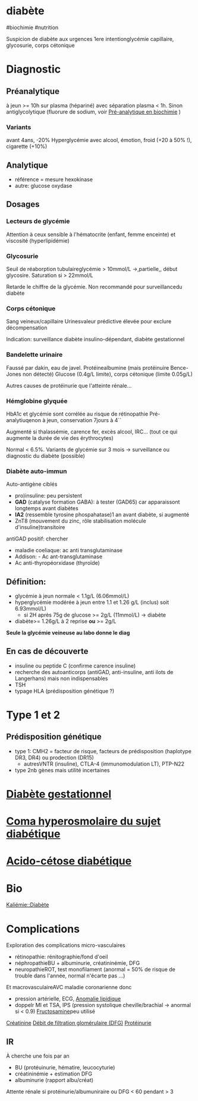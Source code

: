 # diabète
#biochimie #nutrition 


Suspicion de diabète aux urgences
1ere intentionglycémie capillaire, glycosurie, corps cétonique 


# Diagnostic



## Préanalytique


à jeun >= 10h sur plasma (hépariné) avec séparation plasma < 1h.
Sinon antiglycolytique (fluorure de sodium, voir [Pré-analytique en biochimie](id:0026928a-33af-432c-9bfe-3ec2d8f87a38) ) 


### Variants


avant 4ans, -20%
Hyperglycémie avec alcool, émotion, froid (+20 à 50% !), cigarette (+10%) 


## Analytique


- référence = mesure hexokinase 
- autre: glucose oxydase 


## Dosages



### Lecteurs de glycémie


Attention à ceux sensible à l'hématocrite (enfant, femme enceinte) et viscosité (hyperlipidémie) 


### Glycosurie


Seuil de réaborption tubulaireglycémie > 10mmol/L ->,partielle,, début glycosire. Saturation si > 22mmol/L 

Retarde le chiffre de la glycémie.
Non recommandé pour surveillancedu diabète 


### Corps cétonique


Sang veineux/capillaire
Urinesvaleur prédictive élevée pour exclure décompensation 

Indication: surveillance diabète insulino-dépendant, diabète gestationnel 


### Bandelette urinaire


Faussé par dakin, eau de javel.
Protéinealbumine (mais protéinuire Bence-Jones non détecté)
Glucose (0.4g/L limite), corps cétonique (limite 0.05g/L) 

Autres causes de protéinurie que l'atteinte rénale… 


### Hémglobine glyquée


HbA1c et glycémie sont corrélée au risque de rétinopathie
Pré-analytiuqenon à jeun, conservation 7jours à 4`` 

Augmenté si thalassémie, carence fer, excès alcool, IRC… (tout ce qui augmente la durée de vie des érythrocytes) 

Normal < 6.5%.
Variants de glycémie sur 3 mois -> surveillance ou diagnostic du diabète (possible) 


### Diabète auto-immun


Auto-antigène ciblés 

- pro)insuline: peu persistent 
- **GAD** (catalyse formation GABA): à tester (GAD65) car apparaissont longtemps avant diabètes 
- **IA2** (ressemble tyrosine phospahatase)1 an avant diabète, si augmenté 
- ZnT8 (mouvement du zinc, rôle stabilisation molécule d'insuline)transitoire 

antiGAD positif: chercher 

- maladie coeliaque: ac anti transglutaminase 
- Addison: - Ac ant-transglutaminase 
- Ac anti-thyropéorxidase (thyroïde) 


## Définition:


- glycémie à jeun normale < 1.1g/L (6.06mmol/L) 
- hyperglycémie modérée à jeun entre 1.1 et 1.26 g/L (inclus) soit 6.93mmol/L) 
    - si 2H après 75g de glucose >= 2g/L (11mmol/L) -> diabète 
- diabète>= 1.26g/L à 2 reprise **ou** >= 2g/L 

**Seule la glycémie veineuse au labo donne le diag** 


## En cas de découverte


- insuline ou peptide C (confirme carence insuline) 
- recherche des autoanticorps (antiGAD, anti-insuline, anti ilots de Langerhans) mais non indispensables 
- TSH 
- typage HLA (prédisposition génétique ?) 


# Type 1 et 2






## Prédisposition génétique


- type 1: CMH2 = facteur de risque, facteurs de prédisposition (haplotype DR3, DR4) ou prodection (DR15) 
    - autresVNTR (insuline), CTLA-4 (immunomodulation LT), PTP-N22 
- type 2nb gènes mais utilité incertaines 


# [Diabète gestationnel](#diabc3a8te-gestationnelnorgmd)



# [Coma hyperosmolaire du sujet diabétique](#coma-hyperosmolaire-du-sujet-diabc3a9tiquenorgmd)



# [Acido-cétose diabétique](#acido-cc3a9tose-diabc3a9tiquenorgmd)



# Bio


[Kaliémie::Diabète](denote:20240824T152715::#h:62ef7c7a-4163-4bbb-bc63-9217d6eb54f1) 


# Complications


Exploration des complications micro-vasculaires 

- rétinopathie: rénitographie/fond d'oeil 
- néphropathieBU + albuminurie, créatininémie, DFG 
- neuropathieROT, test monofilament (anormal = 50% de risque de trouble dans l'année, normal n'écarte pas …) 

Et macrovasculaireAVC maladie coronarienne donc 

- pression artérielle, ECG, [Anomalie lipidique](id:1ab5aa3c-f88a-45f9-a551-2507fc6642ff) 
- doppelr MI et TSA, IPS (pression systolique cheville/brachial -> anormal si < 0.9) [Fructosamine](id:dd35f673-81f0-4d95-b4b2-99ca2090689f)peu utilisé 

[Créatinine](id:97cfbabe-78e8-49e8-8b00-01e47a6f2da9)
[Débit de filtration glomérulaire (DFG)](id:f9caff5e-5572-4e86-81e2-c7897fdd9248)
[Protéinurie](id:a151d21a-b016-4de8-a269-29673c636355) 


## IR


À cherche une fois par an

- BU (protéuinurie, hématire, leucocyturie) 
- créatininémie + estimation DFG 
- albuminurie (rapport albu/créat) 

Attente rénale si protéinurie/albumuniraire ou DFG < 60 pendant > 3 

